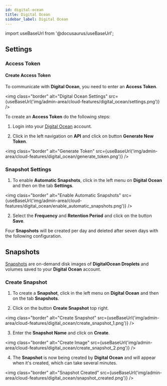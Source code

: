 ```yaml
---
id: digital-ocean
title: Digital Ocean
sidebar_label: Digital Ocean
---
```


import useBaseUrl from '@docusaurus/useBaseUrl';

## Settings

### Access Token

#### Create Access Token

To communicate with **Digital Ocean**, you need to enter an **Access Token**.

<img class="border" alt="Digital Ocean Settings" src={useBaseUrl('img/admin-area/cloud-features/digital_ocean/settings.png')} />

To create an **Access Token** do the following steps:

1. Login into your [Digital Ocean](https://cloud.digitalocean.com/login) account. 

2. Click in the left navigation on **API** and click on button **Generate New Token**.

<img class="border" alt="Generate Token" src={useBaseUrl('img/admin-area/cloud-features/digital_ocean/generate_token.png')} />

### Snapshot Settings

1. To enable **Automatic Snapshots**, click in the left menu on **Digital Ocean** and then on the tab **Settings**.

<img class="border" alt="Enable Automatic Snapshots" src={useBaseUrl('img/admin-area/cloud-features/digital_ocean/enable_automatic_snapshots.png')} />

2. Select the **Frequency** and **Retention Period** and click on the button **Save**.

Four **Snapshots** will be created per day and deleted after seven days with the following configuration.

## Snapshots

[Snapshots](https://www.digitalocean.com/docs/images/snapshots/) are on-demand disk images of **DigitalOcean Droplets**
and volumes saved to your **Digital Ocean** account.

### Create Snapshot

1. To create a **Snapshot**, click in the left menu on **Digital Ocean** and then on the tab **Snapshots**.

2. Click on the button **Create Snapshot** top right.

<img class="border" alt="Create Snapshot" src={useBaseUrl('img/admin-area/cloud-features/digital_ocean/create_snapshot_1.png')} />

3. Enter the **Snapshot Name** and click on **Create**.

<img class="border" alt="Create Image" src={useBaseUrl('img/admin-area/cloud-features/digital_ocean/create_snapshot_2.png')} />

4. The **Snapshot** is now being created by **Digital Ocean** and will appear when it's created, which can take several minutes.

<img class="border" alt="Snapshot Created" src={useBaseUrl('img/admin-area/cloud-features/digital_ocean/snapshot_created.png')} />